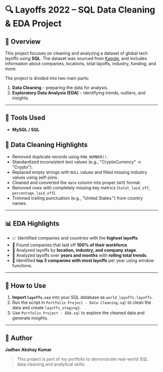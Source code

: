 # 🔍 Layoffs 2022 – SQL Data Cleaning & EDA Project

## 📄 Overview

This project focuses on cleaning and analyzing a dataset of global tech layoffs using **SQL**. The dataset was sourced from [Kaggle](https://www.kaggle.com/datasets/swaptr/layoffs-2022), and includes information about companies, locations, total layoffs, industry, funding, and more.

The project is divided into two main parts:

1. **Data Cleaning** – preparing the data for analysis.
2. **Exploratory Data Analysis (EDA)** – identifying trends, outliers, and insights.

---

## 🧰 Tools Used

- **MySQL / SQL**


## 🧹 Data Cleaning Highlights

- Removed duplicate records using `ROW_NUMBER()`.
- Standardized inconsistent text values (e.g., "CryptoCurrency" → "Crypto").
- Replaced empty strings with `NULL` values and filled missing industry values using self-joins.
- Cleaned and converted the `date` column into proper `DATE` format.
- Removed rows with completely missing key metrics (`total_laid_off`, `percentage_laid_off`).
- Trimmed trailing punctuation (e.g., "United States.") from country names.

---

## 📊 EDA Highlights

- 📈 Identified companies and countries with the **highest layoffs**.
- 🏢 Found companies that laid off **100% of their workforce**.
- 📍 Analyzed layoffs by **location, industry, and company stage**.
- 📆 Analyzed layoffs over **years and months** with **rolling total trends**.
- 🥇 Identified **top 3 companies with most layoffs** per year using window functions.

---

## 🚀 How to Use

1. **Import `layoffs.csv`** into your SQL database as `world_layoffs.layoffs`.
2. Run the script in `Portfolio Project - Data Cleaning.sql` to clean the data and create `layoffs_staging2`.
3. Use `Portfolio Project - EDA.sql` to explore the cleaned data and generate insights.

---

## 👤 Author

**Jadhav Akshay Kumar**  

> This project is part of my portfolio to demonstrate real-world SQL data cleaning and analytical skills.
